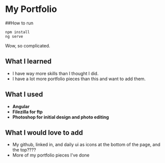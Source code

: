 # My Portfolio

##How to run

```
npm install
ng serve
```

Wow, so complicated.

## What I learned

- I have way more skills than I thought I did.
- I have a lot more portfolio pieces than this and want to add them.

## What I used

- **Angular**
- **Filezilla for ftp**
- **Photoshop for initial design and photo editing**

## What I would love to add

- My github, linked in, and daily ui as icons at the bottom of the page, and the top????
- More of my portfolio pieces I've done
